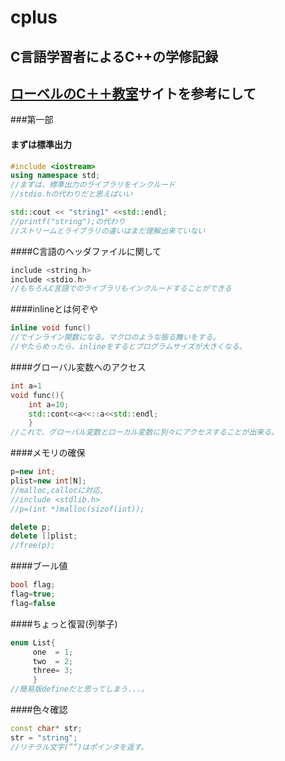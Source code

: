 # cplus
## C言語学習者によるC++の学修記録
## [ローベルのC＋＋教室](http://www7b.biglobe.ne.jp/~robe/)サイトを参考にして
###第一部
#### まずは標準出力

```c++
#include <iostream>
using namespace std;
//まずは、標準出力のライブラリをインクルード
//stdio.hの代わりだと思えばいい

std::cout << "string1" <<std::endl;
//printf("string");の代わり
//ストリームとライブラリの違いはまだ理解出来ていない
```
####C言語のヘッダファイルに関して
```c++
include <string.h>
include <stdio.h>
//もちろんC言語でのライブラリもインクルードすることができる
```

####inlineとは何ぞや
```c++
inline void func()
//でインライン関数になる。マクロのような振る舞いをする。
//やたらめったら、inlineをするとプログラムサイズが大きくなる。
```

####グローバル変数へのアクセス
```c++
int a=1
void func(){
    int a=10;
    std::cont<<a<<::a<<std::endl;
    }
//これで、グローバル変数とローカル変数に別々にアクセスすることが出来る。
```

####メモリの確保
```c++
p=new int;
plist=new int[N];
//malloc,callocに対応,
//include <stdlib.h>
//p=(int *)malloc(sizof(int));

delete p;
delete []plist;
//free(p);
```

####ブール値
```c++
bool flag;
flag=true;
flag=false
```

####ちょっと復習(列挙子)
```c++
enum List{
     one  = 1;
     two  = 2;
     three= 3;
     }
//簡易版defineだと思ってしまう...。     
```

####色々確認
```c++
const char* str;
str = "string";
//リテラル文字(””)はポインタを返す。
```